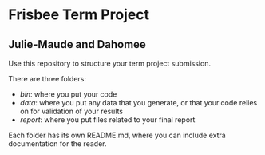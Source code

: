 # Frisbee Term Project

## Julie-Maude and Dahomee

Use this repository to structure your term project submission.

There are three folders:
 - *bin*: where you put your code
 - *data*: where you put any data that you generate, or that your code relies on for validation of your results
 - *report*: where you put files related to your final report

 Each folder has its own README.md, where you can include extra documentation for the reader.

 
